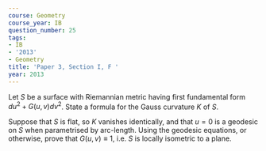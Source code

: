 ```yaml
---
course: Geometry
course_year: IB
question_number: 25
tags:
- IB
- '2013'
- Geometry
title: 'Paper 3, Section I, F '
year: 2013
---
```




Let $S$ be a surface with Riemannian metric having first fundamental form $d u^{2}+G(u, v) d v^{2}$. State a formula for the Gauss curvature $K$ of $S$.

Suppose that $S$ is flat, so $K$ vanishes identically, and that $u=0$ is a geodesic on $S$ when parametrised by arc-length. Using the geodesic equations, or otherwise, prove that $G(u, v) \equiv 1$, i.e. $S$ is locally isometric to a plane.